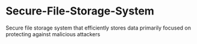 # Secure-File-Storage-System
Secure file storage system that efficiently stores data primarily focused on protecting against malicious attackers
